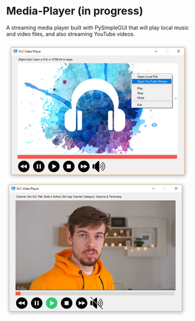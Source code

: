 # Media-Player (in progress)
A streaming media player built with PySimpleGUI that will play local music and video files, and also streaming YouTube videos.

![](images/examples/example8.PNG)  
![](images/examples/example9.PNG) 
